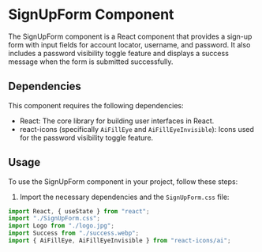 # SignUpForm Component

The SignUpForm component is a React component that provides a sign-up form with input fields for account locator, username, and password. It also includes a password visibility toggle feature and displays a success message when the form is submitted successfully.

## Dependencies

This component requires the following dependencies:

- React: The core library for building user interfaces in React.
- react-icons (specifically `AiFillEye` and `AiFillEyeInvisible`): Icons used for the password visibility toggle feature.

## Usage

To use the SignUpForm component in your project, follow these steps:

1. Import the necessary dependencies and the `SignUpForm.css` file:

```jsx
import React, { useState } from "react";
import "./SignUpForm.css";
import Logo from "./logo.jpg";
import Success from "./success.webp";
import { AiFillEye, AiFillEyeInvisible } from "react-icons/ai";
